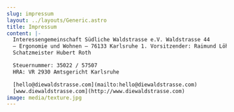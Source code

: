```yaml
---
slug: impressum
layout: ../layouts/Generic.astro
title: Impressum
content: |-
  Interessengemeinschaft Südliche Waldstrasse e.V. Waldstrasse 44
  – Ergonomie und Wohnen – 76133 Karlsruhe 1. Vorsitzender: Raimund Löhr
  Schatzmeister Hubert Roth

  Steuernummer: 35022 / 57507
  HRA: VR 2930 Amtsgericht Karlsruhe

  [hello@diewaldstrasse.com](mailto:hello@diewaldstrasse.com)
  [www.diewaldstrasse.com](http://www.diewaldstrasse.com)
image: media/texture.jpg
---
```

